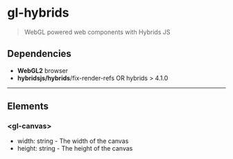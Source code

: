 # gl-hybrids
> WebGL powered web components with Hybrids JS

## Dependencies
- **WebGL2** browser
- **hybridsjs/hybrids**/fix-render-refs OR hybrids > 4.1.0

---

## Elements

### \<gl-canvas\>

- width: string - The width of the canvas
- height: string - The height of the canvas

